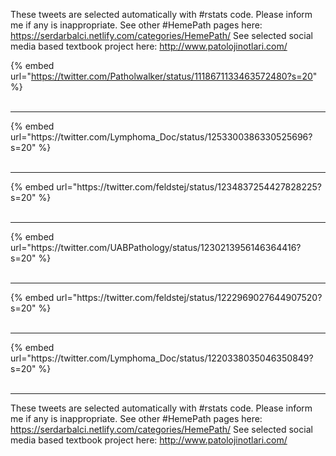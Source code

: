 

These tweets are selected automatically with #rstats code. Please inform me if any is inappropriate.
See other #HemePath pages here: https://serdarbalci.netlify.com/categories/HemePath/ 
See selected social media based textbook project here: http://www.patolojinotlari.com/

{% embed url="https://twitter.com/Patholwalker/status/1118671133463572480?s=20" %}<br>
<br>
<hr>
{% embed url="https://twitter.com/Lymphoma_Doc/status/1253300386330525696?s=20" %}<br>
<br>
<hr>
{% embed url="https://twitter.com/feldstej/status/1234837254427828225?s=20" %}<br>
<br>
<hr>
{% embed url="https://twitter.com/UABPathology/status/1230213956146364416?s=20" %}<br>
<br>
<hr>
{% embed url="https://twitter.com/feldstej/status/1222969027644907520?s=20" %}<br>
<br>
<hr>
{% embed url="https://twitter.com/Lymphoma_Doc/status/1220338035046350849?s=20" %}<br>
<br>
<hr>


These tweets are selected automatically with #rstats code. Please inform me if any is inappropriate.
See other #HemePath pages here: https://serdarbalci.netlify.com/categories/HemePath/ 
See selected social media based textbook project here: http://www.patolojinotlari.com/
